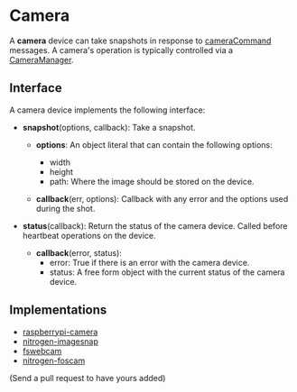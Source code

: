 # Camera

A <b>camera</b> device can take snapshots in response to [cameraCommand](../schemas/cameraCommand.html) messages.  A camera's operation is typically controlled via a [CameraManager](../managers/cameraManager.html).

## Interface

A camera device implements the following interface:

* <b>snapshot</b>(options, callback): Take a snapshot.
    * <b>options</b>: An object literal that can contain the following options:
        * width
        * height
        * path: Where the image should be stored on the device.

    * <b>callback</b>(err, options): Callback with any error and the options used during the shot.

* <b>status</b>(callback): Return the status of the camera device. Called before heartbeat operations on the device.
    * <b>callback</b>(error, status): 
        * error: True if there is an error with the camera device.
        * status: A free form object with the current status of the camera device. 

## Implementations

* [raspberrypi-camera](https://github.com/nitrogenjs/devices/tree/master/raspberrypi-camera)
* [nitrogen-imagesnap](https://github.com/nitrogenjs/devices/tree/master/imagesnap)
* [fswebcam](https://github.com/nitrogenjs/devices/tree/master/fswebcam)
* [nitrogen-foscam](https://github.com/nitrogenjs/devices/tree/master/foscam)

(Send a pull request to have yours added)